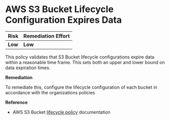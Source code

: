 # AWS S3 Bucket Lifecycle Configuration Expires Data

| Risk    | Remediation Effort |
| :------ | :----------------- |
| **Low** | **Low**            |

This policy validates that S3 Bucket lifecycle configurations expire data within a reasonable time frame. This sets both an upper and lower bound on data expiration times.

**Remediation**

To remediate this, configure the lifecycle configuration of each bucket in accordance with the organizations policies

**Reference**

- AWS S3 Bucket [lifecycle policy](https://docs.aws.amazon.com/AmazonS3/latest/user-guide/create-lifecycle.html) documentation
